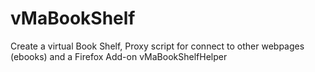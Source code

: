 # vMaBookShelf
Create a virtual Book Shelf, Proxy script for connect to other webpages (ebooks) and a Firefox Add-on vMaBookShelfHelper
